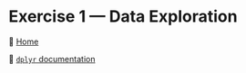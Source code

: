 # Exercise 1 — Data Exploration

:house_with_garden: [Home](./README.md)

:open_book: [`dplyr` documentation](https://dplyr.tidyverse.org/reference/index.html)
